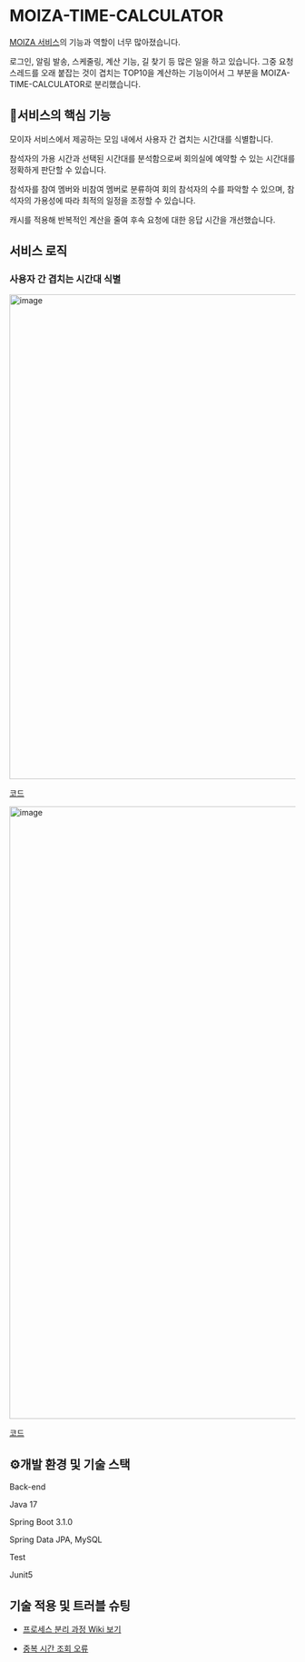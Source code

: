 # MOIZA-TIME-CALCULATOR

[MOIZA 서비스](https://github.com/llBackend7/MOIZA)의 기능과 역할이 너무 많아졌습니다.

로그인, 알림 발송, 스케줄링, 계산 기능, 길 찾기 등 많은 일을 하고 있습니다. 그중 요청 스레드를 오래 붙잡는 것이 겹치는 TOP10을 계산하는 기능이어서 그 부분을 MOIZA-TIME-CALCULATOR로 분리했습니다.

## 📌서비스의 핵심 기능
모이자 서비스에서 제공하는 모임 내에서 사용자 간 겹치는 시간대를 식별합니다.

참석자의 가용 시간과 선택된 시간대를 분석함으로써 회의실에 예약할 수 있는 시간대를 정확하게 판단할 수 있습니다.

참석자를 참여 멤버와 비참여 멤버로 분류하여 회의 참석자의 수를 파악할 수 있으며, 참석자의 가용성에 따라 최적의 일정을 조정할 수 있습니다.

캐시를 적용해 반복적인 계산을 줄여 후속 요청에 대한 응답 시간을 개선했습니다.


## 서비스 로직

### 사용자 간 겹치는 시간대 식별

<img width="854" alt="image" src="https://github.com/iyk2h/MOIZA-TIME-CALCULATOR/assets/17765939/14c5bc93-5081-426e-8d15-5bd55253cb64">

[코드](https://github.com/iyk2h/MOIZA-TIME-CALCULATOR/blob/782f82a738f142b3e7f0143939d1c29b9b0c723f/src/main/java/com/ll/moizatimecalculator/boundedContext/selectedTime/service/SelectedTimeService.java#L36)

<img width="1079" alt="image" src="https://github.com/iyk2h/MOIZA-TIME-CALCULATOR/assets/17765939/a1e0bbd3-f13c-46f6-ad20-0234cb3f8989">

[코드](https://github.com/iyk2h/MOIZA-TIME-CALCULATOR/blob/782f82a738f142b3e7f0143939d1c29b9b0c723f/src/main/java/com/ll/moizatimecalculator/boundedContext/selectedTime/service/SelectedTimeService.java#L63)

## ⚙️개발 환경 및 기술 스택
Back-end

Java 17

Spring Boot 3.1.0

Spring Data JPA, MySQL

Test

Junit5

## 기술 적용 및 트러블 슈팅

- [프로세스 분리 과정 Wiki 보기](https://github.com/iyk2h/MOIZA-TIME-CALCULATOR/wiki/%EA%B2%B9%EC%B9%98%EB%8A%94-%EC%8B%9C%EA%B0%84-TOP10-%EA%B3%84%EC%82%B0-%ED%94%84%EB%A1%9C%EC%84%B8%EC%8A%A4-%EB%B6%84%EB%A6%AC-%EA%B3%BC%EC%A0%95)

- [중복 시간 조회 오류](https://github.com/iyk2h/MOIZA-TIME-CALCULATOR/wiki/%E1%84%8C%E1%85%AE%E1%86%BC%E1%84%87%E1%85%A9%E1%86%A8-%E1%84%89%E1%85%B5%E1%84%80%E1%85%A1%E1%86%AB-%E1%84%8C%E1%85%A9%E1%84%92%E1%85%AC-%E1%84%8B%E1%85%A9%E1%84%85%E1%85%B2)
